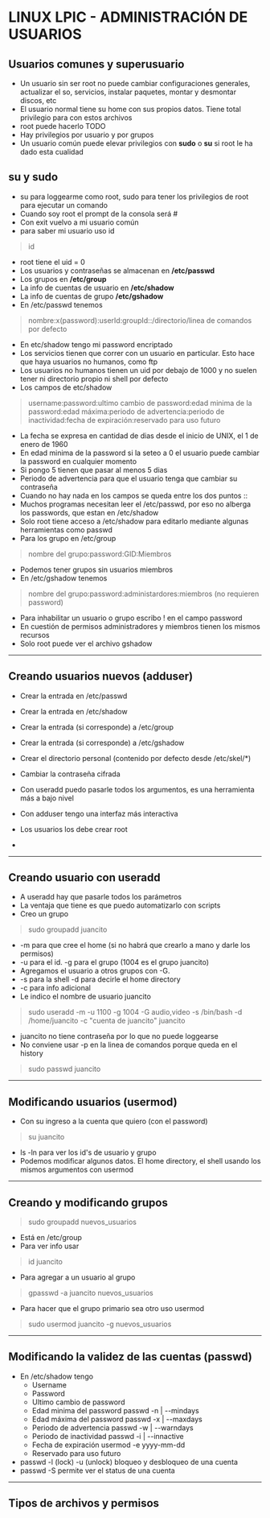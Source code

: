 # LINUX LPIC - ADMINISTRACIÓN DE USUARIOS

## Usuarios comunes y superusuario

- Un usuario sin ser root no puede cambiar configuraciones generales, actualizar el so, servicios, instalar paquetes, montar y desmontar discos, etc
- El usuario normal tiene su home con sus propios datos. Tiene total privilegio para con estos archivos
- root puede hacerlo TODO
- Hay privilegios por usuario y por grupos
- Un usuario común puede elevar privilegios con **sudo** o **su** si root le ha dado esta cualidad

## su y sudo

- su para loggearme como root, sudo para tener los privilegios de root para ejecutar un comando
- Cuando soy root el prompt de la consola será #
- Con exit vuelvo a mi usuario común
- para saber mi usuario uso id

> id

- root tiene el uid = 0
- Los usuarios y contraseñas se almacenan en **/etc/passwd**
- Los grupos en **/etc/group**
- La info de cuentas de usuario en **/etc/shadow**
- La info de cuentas de grupo **/etc/gshadow**
- En /etc/passwd tenemos

> nombre:x(password):userId:groupId::/directorio/linea de comandos por defecto

- En etc/shadow tengo mi password encriptado
- Los servicios tienen que correr con un usuario en particular. Esto hace que haya usuarios no humanos, como ftp
- Los usuarios no humanos tienen un uid por debajo de 1000 y no suelen tener ni directorio propio ni shell por defecto
- Los campos de etc/shadow

> username:password:ultimo cambio de password:edad minima de la password:edad máxima:periodo de advertencia:periodo de inactividad:fecha de expiración:reservado para uso futuro 

- La fecha se expresa en cantidad de dias desde el inicio de UNIX, el 1 de enero de 1960
- En edad minima de la password si la seteo a 0 el usuario puede cambiar la password en cualquier momento
- Si pongo 5 tienen que pasar al menos 5 dias
- Periodo de advertencia para que el usuario tenga que cambiar su contraseña
- Cuando no hay nada en los campos se queda entre los dos puntos ::
- Muchos programas necesitan leer el /etc/passwd, por eso no alberga los passwords, que estan en /etc/shadow  
- Solo root tiene acceso a /etc/shadow para editarlo mediante algunas herramientas como passwd
- Para los grupo en /etc/group

> nombre del grupo:password:GID:Miembros
- Podemos tener grupos sin usuarios miembros
- En /etc/gshadow tenemos

> nombre del grupo:password:administardores:miembros (no requieren password)
- Para inhabilitar un usuario o grupo escribo ! en el campo password
- En cuestión de permisos administradores y miembros tienen los mismos recursos
- Solo root puede ver el archivo gshadow
-----

## Creando usuarios nuevos (adduser)

- Crear la entrada en /etc/passwd
- Crear la entrada en /etc/shadow
- Crear la entrada (si corresponde) a /etc/group
- Crear la entrada (si corresponde) a /etc/gshadow
- Crear el directorio personal (contenido por defecto desde /etc/skel/*)
- Cambiar la contraseña cifrada

- Con useradd puedo pasarle todos los argumentos, es una herramienta más a bajo nivel 
- Con adduser tengo una interfaz más interactiva
- Los usuarios los debe crear root
- 
----

## Creando usuario con useradd

- A useradd hay que pasarle todos los parámetros
- La ventaja que tiene es que puedo automatizarlo con scripts
- Creo un grupo

> sudo groupadd juancito

- -m para que cree el home (si no habrá que crearlo a mano y darle los permisos)
- -u para el id. -g para el grupo (1004 es el grupo juancito)
- Agregamos el usuario a otros grupos con -G. 
- -s para la shell -d para decirle el home directory
- -c para info adicional
- Le indico el nombre de usuario juancito
> sudo useradd -m -u 1100 -g 1004 -G audio,video -s /bin/bash -d /home/juancito -c "cuenta de juancito" juancito

- juancito no tiene contraseña por lo que no puede loggearse
- No conviene usar -p en la linea de comandos porque queda en el history

> sudo passwd juancito

----

## Modificando usuarios (usermod)

- Con su ingreso a la cuenta que quiero (con el password)

> su juancito

- ls -ln para ver los id's de usuario y grupo
- Podemos modificar algunos datos. El home directory, el shell usando los mismos argumentos con usermod
----

## Creando y modificando grupos

> sudo groupadd nuevos_usuarios

- Está en /etc/group
- Para ver info usar
> id juancito

- Para agregar a un usuario al grupo
> gpasswd -a juancito nuevos_usuarios  

- Para hacer que el grupo primario sea otro uso usermod
> sudo usermod juancito -g nuevos_usuarios
------

## Modificando la validez de las cuentas (passwd)

- En /etc/shadow tengo
    - Username 
    - Password
    - Ultimo cambio de password
    - Edad minima del password  passwd -n | --mindays
    - Edad máxima del password  passwd -x | --maxdays
    - Periodo de advertencia   passwd -w | --warndays
    - Periodo de inactividad   passwd -i | --innactive
    - Fecha de expiración      usermod -e yyyy-mm-dd
    - Reservado para uso futuro 
- passwd -l (lock) -u (unlock) bloqueo y desbloqueo de una cuenta
- passwd -S permite ver el status de una cuenta
----

## Tipos de archivos y permisos